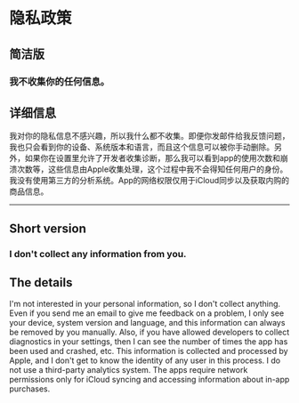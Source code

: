 # 隐私政策

## 简洁版
### 我不收集你的任何信息。

## 详细信息
我对你的隐私信息不感兴趣，所以我什么都不收集。即便你发邮件给我反馈问题，我也只会看到你的设备、系统版本和语言，而且这个信息可以被你手动删除。另外，如果你在设置里允许了开发者收集诊断，那么我可以看到app的使用次数和崩溃次数等，这些信息由Apple收集处理，这个过程中我不会得知任何用户的身份。我没有使用第三方的分析系统。App的网络权限仅用于iCloud同步以及获取内购的商品信息。

***

## Short version
### I don't collect any information from you.

## The details
I'm not interested in your personal information, so I don't collect anything. Even if you send me an email to give me feedback on a problem, I only see your device, system version and language, and this information can always be removed by you manually. Also, if you have allowed developers to collect diagnostics in your settings, then I can see the number of times the app has been used and crashed, etc. This information is collected and processed by Apple, and I don't get to know the identity of any user in this process. I do not use a third-party analytics system. The apps require network permissions only for iCloud syncing and accessing information about in-app purchases.

